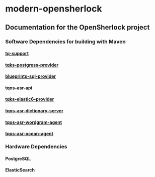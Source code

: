 # modern-opensherlock

## Documentation for the OpenSherlock project

### Software Dependencies for building with Maven
#### [tq-support](https://github.com/KnowledgeGarden/modern-opensherlock/wiki/tq-support)

#### [tqks-postgress-provider](https://github.com/KnowledgeGarden/modern-opensherlock/wiki/tqks-postgress-provider)

#### [blueprints-sql-provider](https://github.com/KnowledgeGarden/modern-opensherlock/wiki/blueprints-sql-provider)

#### [tqos-asr-api](https://github.com/KnowledgeGarden/modern-opensherlock/wiki/tqos-asr-api)

#### [tqks-elastic6-provider](https://github.com/KnowledgeGarden/modern-opensherlock/wiki/tqks-elastic6-provider)

#### [tqos-asr-dictionary-server](https://github.com/KnowledgeGarden/modern-opensherlock/wiki/tqos-asr-dictionary-server)

#### [tqos-asr-wordgram-agent](https://github.com/KnowledgeGarden/modern-opensherlock/wiki/tqos-asr-wordgram-agent)

#### [tqos-asr-ocean-agent](https://github.com/KnowledgeGarden/modern-opensherlock/wiki/tqos-asr-ocean-agent)



### Hardware Dependencies
#### PostgreSQL
#### ElasticSearch

